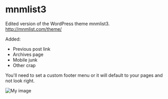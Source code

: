 mnmlist3
========

Edited version of the WordPress theme mnmlist3. http://mnmlist.com/theme/

Added:

- Previous post link
- Archives page
- Mobile junk
- Other crap

You'll need to set a custom footer menu or it will default to your pages and not look right.

![My image](http://ichrs.com/journal/journal_uploads/Screen-Shot-2014-04-29-at-2.20.10-PM.jpg)
